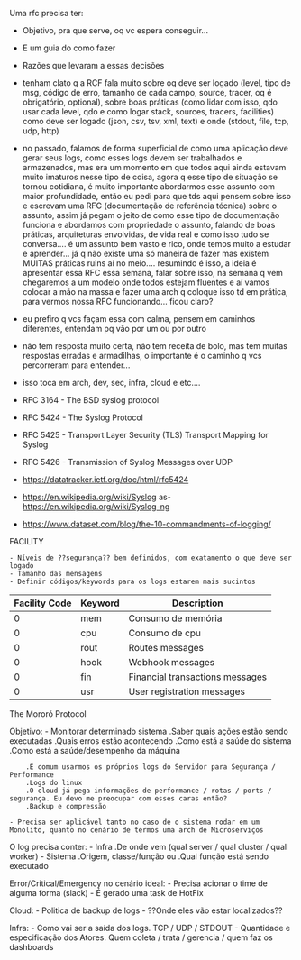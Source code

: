 Uma rfc precisa ter:
- Objetivo, pra que serve, oq vc espera conseguir...
- E um guia do como fazer
- Razões que levaram a essas decisões

- tenham clato q a RCF fala muito sobre oq deve ser logado (level, tipo de msg, código de erro, tamanho de cada campo, source, tracer, oq é obrigatório, optional), sobre boas práticas (como lidar com isso, qdo usar cada level, qdo e como logar stack, sources, tracers, facilities) como deve ser logado (json, csv, tsv, xml, text) e onde (stdout, file, tcp, udp, http)
- no passado, falamos de forma superficial de como uma aplicação deve gerar seus logs, como esses logs devem ser trabalhados e armazenados, mas era um momento em que todos aqui ainda estavam muito imaturos nesse tipo de coisa, agora q esse tipo de situação se tornou cotidiana, é muito importante abordarmos esse assunto com maior profundidade, então eu pedi para que tds aqui pensem sobre isso e escrevam uma RFC (documentação de referência técnica) sobre o assunto, assim já pegam o jeito de como esse tipo de documentação funciona e abordamos com propriedade o assunto, falando de boas práticas, arquiteturas envolvidas, de vida real e como isso tudo se conversa.... é um assunto bem vasto e rico, onde temos muito a estudar e aprender... já q não existe uma só maneira de fazer mas existem MUITAS práticas ruins aí no meio.... resumindo é isso, a ideia é apresentar essa RFC essa semana, falar sobre isso, na semana q vem chegaremos a um modelo onde todos estejam fluentes e aí vamos colocar a mão na massa e fazer uma arch q coloque isso td em prática, para vermos nossa RFC funcionando... ficou claro?
- eu prefiro q vcs façam essa com calma, pensem em caminhos diferentes, entendam pq vão por um ou por outro
- não tem resposta muito certa, não tem receita de bolo, mas tem muitas respostas erradas e armadilhas, o importante é o caminho q vcs percorreram para entender...
- isso toca em arch, dev, sec, infra, cloud e etc....

- RFC 3164 - The BSD syslog protocol
- RFC 5424 - The Syslog Protocol
- RFC 5425 - Transport Layer Security (TLS) Transport Mapping for Syslog
- RFC 5426 - Transmission of Syslog Messages over UDP

- https://datatracker.ietf.org/doc/html/rfc5424
- https://en.wikipedia.org/wiki/Syslog
as- https://en.wikipedia.org/wiki/Syslog-ng
- https://www.dataset.com/blog/the-10-commandments-of-logging/


FACILITY

    - Níveis de ??segurança?? bem definidos, com exatamento o que deve ser logado
    - Tamanho das mensagens
    - Definir códigos/keywords para os logs estarem mais sucintos

| Facility Code | Keyword | Description | 
| ------------- | --------| ----------- |
| 0             | mem    | Consumo de memória | 
| 0             | cpu    | Consumo de cpu | 
| 0             | rout    | Routes messages | 
| 0             | hook    | Webhook messages | 
| 0             | fin     | Financial transactions messages | 
| 0             | usr     | User registration messages |



The Mororó Protocol


Objetivo:
    - Monitorar determinado sistema
        .Saber quais ações estão sendo executadas
        .Quais erros estão acontecendo
        .Como está a saúde do sistema
        .Como está a saúde/desempenho da máquina
        
        .É comum usarmos os próprios logs do Servidor para Segurança / Performance
        .Logs do linux
        .O cloud já pega informações de performance / rotas / ports / segurança. Eu devo me preocupar com esses caras então?
        .Backup e compressão

    - Precisa ser aplicável tanto no caso de o sistema rodar em um Monolito, quanto no cenário de termos uma arch de Microserviços

O log precisa conter:
    - Infra
        .De onde vem (qual server / qual cluster / qual worker)
    - Sistema
        .Origem, classe/função ou 
        .Qual função está sendo executado

Error/Critical/Emergency no cenário ideal:
    - Precisa acionar o time de alguma forma (slack)
    - É gerado uma task de HotFix

Cloud:
    - Politica de backup de logs
    - ??Onde eles vão estar localizados??

Infra:
    - Como vai ser a saída dos logs. TCP / UDP / STDOUT
    - Quantidade e especificação dos Atores. Quem coleta / trata / gerencia / quem faz os dashboards

    











